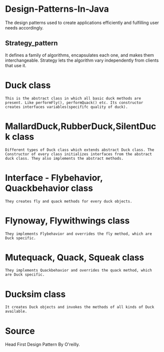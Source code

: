 # Design-Patterns-In-Java
The design patterns used to create applications efficiently and fulfilling user needs accordingly.

## Strategy_pattern
 It defines a family of algorithms, encapsulates each one, and makes them interchangeable. Strategy lets the algorithm vary independently from clients that use it.
# Duck class
    This is the abstract class in which all basic duck methods are present. Like performFly(), performQuack() etc. Its constructor creates interfaces variables(specififc quality of duck).
# MallardDuck,RubberDuck,SilentDuck class
    Different types of Duck class which extends abstract Duck class. The Constructor of every class initializes interfaces from the abstract duck class. They also implements the abstract methods.
# Interface -  Flybehavior, Quackbehavior class
    They creates fly and quack methods for every duck objects.
# Flynoway, Flywithwings class 
    They implements Flybehavior and overrides the fly method, which are Duck specific.
# Mutequack, Quack, Squeak class
    They implements Quackbehavior and overrides the quack method, which are Duck specific.
# Ducksim class
    It creates Duck objects and invokes the methods of all kinds of Duck available.
     
    
      
    



# Source
 Head First Design Pattern By O'reilly.

 
